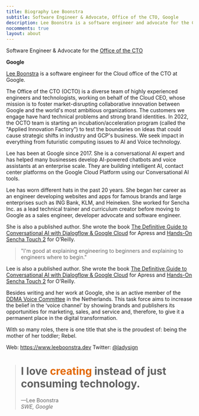 ```yaml
---
title: Biography Lee Boonstra
subtitle: Software Engineer & Advocate, Office of the CTO, Google
description: Lee Boonstra is a software engineer and advocate for the Cloud office of the CTO at Google, a diverse team of highly experienced engineers and technologists, working on behalf of the Cloud CEO, whose mission is to foster market-disrupting collaborative innovation between Google and the world's most ambitious organizations. Expertise in AI & Voice, Lee is a public speaker and a published author for O'Reilly and Apress.
nocomments: true
layout: about
---
```


Software Engineer & Advocate for the <a href="https://blog.google/products/google-cloud/octo-google-clouds-two-way-innovation-street/">Office of the CTO</a>

<b>Google</b>

[Lee Boonstra](https://plus.google.com/117712452932146916020) is a software engineer for the Cloud office of the CTO at Google.

The Office of the CTO (OCTO) is a diverse team of highly experienced engineers and technologists, working on behalf of the Cloud CEO, whose mission is to foster market-disrupting collaborative innovation between Google and the world's most ambitious organizations. The customers we engage have hard technical problems and strong brand identities. In 2022, the OCTO team is starting an incubation/acceleration program (called the "Applied Innovation Factory") to test the boundaries on ideas that could cause strategic shifts in industry and GCP's business. We seek impact in everything from futuristic computing issues to AI and Voice technology.

Lee has been at Google since 2017. She is a conversational AI expert and has helped many businesses develop AI-powered chatbots and voice assistants at an enterprise scale. They are building intelligent AI, contact center platforms on the Google Cloud Platform using our Conversational AI tools.

Lee has worn different hats in the past 20 years. She began her career as an engineer developing websites and apps for famous brands and large enterprises such as ING Bank, KLM, and Heineken. She worked for Sencha Inc. as a lead technical trainer and curriculum creator before moving to Google as a sales engineer, developer advocate and software engineer.

She is also a published author. She wrote the book [The Definitive Guide to Conversational AI with Dialogflow & Google Cloud](https://www.amazon.com/Definitive-Guide-Conversational-Dialogflow-Google/dp/1484270134/ref=asc_df_1484270134/) for Apress and [Hands-On Sencha Touch 2](https://www.amazon.com/Hands-Sencha-Touch-Real-World-Approach/dp/144936652X/ref=sr_1_1) for O’Reilly.

<blockquote class="blockquote">
"I'm good at explaining engineering to beginners and explaining to engineers where to begin."
</blockquote>

Lee is also a published author. She wrote the book [The Definitive Guide to Conversational AI with Dialogflow & Google Cloud](https://www.amazon.com/Definitive-Guide-Conversational-Dialogflow-Google/dp/1484270134/ref=asc_df_1484270134/) for Apress and [Hands-On Sencha Touch 2](https://www.amazon.com/Hands-Sencha-Touch-Real-World-Approach/dp/144936652X/ref=sr_1_1) for O'Reilly.

Besides writing and her work at Google, she is an active member of the [DDMA Voice Committee](https://ddma.nl/commissies/voice/) in the Netherlands. This task force aims to increase the belief in the ‘voice channel’ by showing brands and publishers its opportunities for marketing, sales, and service and, therefore, to give it a permanent place in the digital transformation.

With so many roles, there is one title that she is the proudest of: being the mother of her toddler; Rebel.

Web: https://www.leeboonstra.dev
Twitter: <a href="https://twitter.com/ladysign">@ladysign</a>

<div class="blockquote-wrapper">
  <blockquote class="blockquote">
    <h1>
     I love <span style="color:#e36803">creating</span> instead of just consuming technology.
     </h1>
    <figcaption>&mdash;Lee Boonstra<br><em>SWE, Google</em></h4></figcaption>
  </blockquote>
</div>
<link rel="preconnect" href="https://fonts.gstatic.com" crossorigin>
<link href="https://fonts.googleapis.com/css2?family=Abril+Fatface&display=swap" rel="stylesheet">


